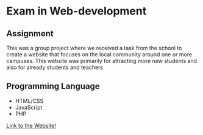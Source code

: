 # Exam in Web-development

## Assignment 
This was a group project where we received a task from the school to create a 
website that focuses on the local community around one or more campuses. 
This website was primarily for attracting more new students and also for
already students and teachers 

## Programming Language
- HTML/CSS
- JavaScript
- PHP 

[Link to the Website! ](tek.westerdals.no/~ahmkha16)

